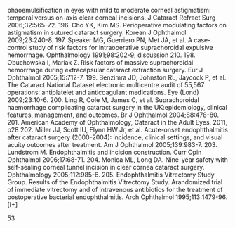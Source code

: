 phaoemulsification in eyes with mild to moderate corneal astigmatism: temporal versus on-axis clear corneal incisions. J Cataract Refract Surg 2006;32:565-72.
196. Cho YK, Kim MS. Perioperative modulating factors on astigmatism in sutured cataract surgery. Korean J Ophthalmol 2009;23:240-8.
197. Speaker MG, Guerriero PN, Met JA, et al. A case-control study of risk factors for intraoperative suprachoroidal expulsive hemorrhage. Ophthalmology 1991;98:202-9; discussion 210.
198. Obuchowska I, Mariak Z. Risk factors of massive suprachoroidal hemorrhage during extracapsular cataract extraction surgery. Eur J Ophthalmol 2005;15:712-7.
199. Benzimra JD, Johnston RL, Jaycock P, et al. The Cataract National Dataset electronic multicentre audit of 55,567 operations: antiplatelet and anticoagulant medications. Eye (Lond) 2009;23:10-6.
200. Ling R, Cole M, James C, et al. Suprachoroidal haemorrhage complicating cataract surgery in the UK:epidemiology, clinical features, management, and outcomes. Br J Ophthalmol 2004;88:478-80.
201. American Academy of Ophthalmology, Cataract in the Adult Eyes, 2011, p28
202. Miller JJ, Scott IU, Flynn HW Jr, et al. Acute-onset endophthalmitis after cataract surgery (2000-2004): incidence, clinical settings, and visual acuity outcomes after treatment. Am J Ophthalmol 2005;139:983-7.
203. Lundstrom M. Endophthalmitis and incision construction. Curr Opin Ophthalmol 2006;17:68-71.
204. Monica ML, Long DA. Nine-year safety with self-sealing corneal tunnel incision in clear cornea cataract surgery. Ophthalmology 2005;112:985-6.
205. Endophthalmitis Vitrectomy Study Group. Results of the Endophthalmitis Vitrectomy Study. Arandomized trial of immediate vitrectomy and of intravenous antibiotics for the treatment of postoperative bacterial endophthalmitis. Arch Ophthalmol 1995;113:1479-96. [I+]

<PAGE>53